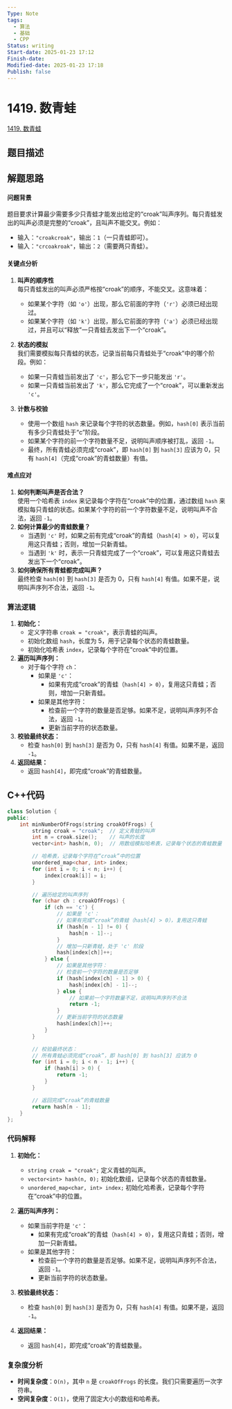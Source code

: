 ```yaml
---
Type: Note
tags: 
  - 算法
  - 基础
  - CPP
Status: writing
Start-date: 2025-01-23 17:12
Finish-date: 
Modified-date: 2025-01-23 17:18
Publish: false
---
```



# 1419. 数青蛙
[1419. 数青蛙](https://leetcode.cn/problems/minimum-number-of-frogs-croaking/)

## 题目描述


## 解题思路

#### **问题背景**

题目要求计算最少需要多少只青蛙才能发出给定的“croak”叫声序列。每只青蛙发出的叫声必须是完整的“croak”，且叫声不能交叉。例如：
- 输入：`"croakcroak"`，输出：`1`（一只青蛙即可）。
- 输入：`"crcoakroak"`，输出：`2`（需要两只青蛙）。

#### **关键点分析**
1. **叫声的顺序性**  
    每只青蛙发出的叫声必须严格按“croak”的顺序，不能交叉。这意味着：
    - 如果某个字符（如 `'o'`）出现，那么它前面的字符（`'r'`）必须已经出现过。
    - 如果某个字符（如 `'k'`）出现，那么它前面的字符（`'a'`）必须已经出现过，并且可以“释放”一只青蛙去发出下一个“croak”。

2. **状态的模拟**  
    我们需要模拟每只青蛙的状态，记录当前每只青蛙处于“croak”中的哪个阶段。例如：
    - 如果一只青蛙当前发出了 `'c'`，那么它下一步只能发出 `'r'`。
    - 如果一只青蛙当前发出了 `'k'`，那么它完成了一个“croak”，可以重新发出 `'c'`。

3. **计数与校验**
    - 使用一个数组 `hash` 来记录每个字符的状态数量。例如，`hash[0]` 表示当前有多少只青蛙处于“c”阶段。
    - 如果某个字符的前一个字符数量不足，说明叫声顺序被打乱，返回 `-1`。
    - 最终，所有青蛙必须完成“croak”，即 `hash[0]` 到 `hash[3]` 应该为 0，只有 `hash[4]`（完成“croak”的青蛙数量）有值。


#### **难点应对**
1. **如何判断叫声是否合法？**  
    使用一个哈希表 `index` 来记录每个字符在“croak”中的位置，通过数组 `hash` 来模拟每只青蛙的状态。如果某个字符的前一个字符数量不足，说明叫声不合法，返回 `-1`。
2. **如何计算最少的青蛙数量？**
    - 当遇到 `'c'` 时，如果之前有完成“croak”的青蛙（`hash[4] > 0`），可以复用这只青蛙；否则，增加一只新青蛙。
    - 当遇到 `'k'` 时，表示一只青蛙完成了一个“croak”，可以复用这只青蛙去发出下一个“croak”。
3. **如何确保所有青蛙都完成叫声？**  
    最终检查 `hash[0]` 到 `hash[3]` 是否为 0，只有 `hash[4]` 有值。如果不是，说明叫声序列不合法，返回 `-1`。
    

### **算法逻辑**
1. **初始化：**
    - 定义字符串 `croak = "croak"`，表示青蛙的叫声。
    - 初始化数组 `hash`，长度为 5，用于记录每个状态的青蛙数量。
    - 初始化哈希表 `index`，记录每个字符在“croak”中的位置。
2. **遍历叫声序列：**
    - 对于每个字符 `ch`：
        - 如果是 `'c'`：
            - 如果有完成“croak”的青蛙（`hash[4] > 0`），复用这只青蛙；否则，增加一只新青蛙。
        - 如果是其他字符：
            - 检查前一个字符的数量是否足够。如果不足，说明叫声序列不合法，返回 `-1`。
            - 更新当前字符的状态数量。
3. **校验最终状态：**
    - 检查 `hash[0]` 到 `hash[3]` 是否为 0，只有 `hash[4]` 有值。如果不是，返回 `-1`。
4. **返回结果：**
    - 返回 `hash[4]`，即完成“croak”的青蛙数量。
        


## C++代码

```cpp
class Solution {
public:
    int minNumberOfFrogs(string croakOfFrogs) {
        string croak = "croak";  // 定义青蛙的叫声
        int n = croak.size();    // 叫声的长度
        vector<int> hash(n, 0);  // 用数组模拟哈希表，记录每个状态的青蛙数量

        // 哈希表，记录每个字符在“croak”中的位置
        unordered_map<char, int> index;
        for (int i = 0; i < n; i++) {
            index[croak[i]] = i;
        }

        // 遍历给定的叫声序列
        for (char ch : croakOfFrogs) {
            if (ch == 'c') {
                // 如果是 'c'：
                // 如果有完成“croak”的青蛙（hash[4] > 0），复用这只青蛙
                if (hash[n - 1] != 0) {
                    hash[n - 1]--;
                }
                // 增加一只新青蛙，处于 'c' 阶段
                hash[index[ch]]++;
            } else {
                // 如果是其他字符：
                // 检查前一个字符的数量是否足够
                if (hash[index[ch] - 1] > 0) {
                    hash[index[ch] - 1]--;
                } else {
                    // 如果前一个字符数量不足，说明叫声序列不合法
                    return -1;
                }
                // 更新当前字符的状态数量
                hash[index[ch]]++;
            }
        }

        // 校验最终状态：
        // 所有青蛙必须完成“croak”，即 hash[0] 到 hash[3] 应该为 0
        for (int i = 0; i < n - 1; i++) {
            if (hash[i] > 0) {
                return -1;
            }
        }

        // 返回完成“croak”的青蛙数量
        return hash[n - 1];
    }
};
```


### **代码解释**
1. **初始化：**
    - `string croak = "croak";` 定义青蛙的叫声。
    - `vector<int> hash(n, 0);` 初始化数组，记录每个状态的青蛙数量。
    - `unordered_map<char, int> index;` 初始化哈希表，记录每个字符在“croak”中的位置。

2. **遍历叫声序列：**
    - 如果当前字符是 `'c'`：
        - 如果有完成“croak”的青蛙（`hash[4] > 0`），复用这只青蛙；否则，增加一只新青蛙。
    - 如果是其他字符：
        - 检查前一个字符的数量是否足够。如果不足，说明叫声序列不合法，返回 `-1`。
        - 更新当前字符的状态数量。
    
3. **校验最终状态：**
    - 检查 `hash[0]` 到 `hash[3]` 是否为 0，只有 `hash[4]` 有值。如果不是，返回 `-1`。

4. **返回结果：**
    - 返回 `hash[4]`，即完成“croak”的青蛙数量。

### 复杂度分析
- **时间复杂度**：`O(n)`，其中 `n` 是 `croakOfFrogs` 的长度。我们只需要遍历一次字符串。
- **空间复杂度**：`O(1)`，使用了固定大小的数组和哈希表。